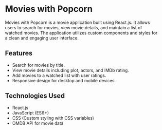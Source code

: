 # Movies with Popcorn

Movies with Popcorn is a movie application built using React.js. It allows users to search for movies, view movie details, and maintain a list of watched movies. The application utilizes custom components and styles for a clean and engaging user interface.

## Features

- Search for movies by title.
- View movie details including plot, actors, and IMDb rating.
- Add movies to a watched list with user ratings.
- Responsive design for desktop and mobile devices.

## Technologies Used

- React.js
- JavaScript (ES6+)
- CSS (Custom styling with CSS variables)
- OMDB API for movie data
